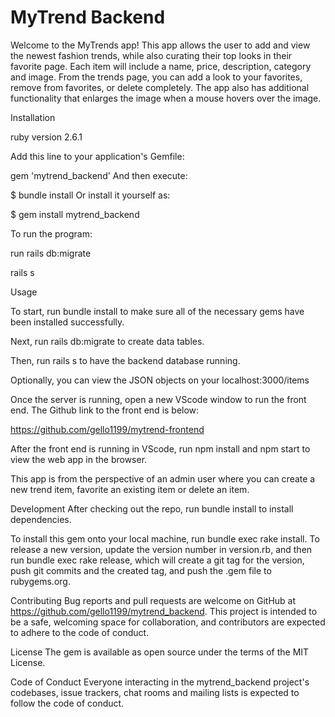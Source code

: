 # MyTrend Backend

Welcome to the MyTrends app! This app allows the user to add and view the newest fashion trends, while also curating their top looks in their favorite page. Each item will include a name, price, description, category and image. From the trends page, you can add a look to your favorites, remove from favorites, or delete completely. The app also has additional functionality that enlarges the image when a mouse hovers over the image.

Installation

ruby version 2.6.1

Add this line to your application's Gemfile:

gem 'mytrend_backend' And then execute:

$ bundle install Or install it yourself as:

$ gem install mytrend_backend

To run the program:

run rails db:migrate

rails s

Usage

To start, run bundle install to make sure all of the necessary gems have been installed successfully.

Next, run rails db:migrate to create data tables.

Then, run rails s to have the backend database running.

Optionally, you can view the JSON objects on your localhost:3000/items

Once the server is running, open a new VScode window to run the front end. The Github link to the front end is below:

https://github.com/gello1199/mytrend-frontend

After the front end is running in VScode, run npm install and npm start to view the web app in the browser.

This app is from the perspective of an admin user where you can create a new trend item, favorite an existing item or delete an item.

Development After checking out the repo, run bundle install to install dependencies.

To install this gem onto your local machine, run bundle exec rake install. To release a new version, update the version number in version.rb, and then run bundle exec rake release, which will create a git tag for the version, push git commits and the created tag, and push the .gem file to rubygems.org.

Contributing Bug reports and pull requests are welcome on GitHub at https://github.com/gello1199/mytrend_backend. This project is intended to be a safe, welcoming space for collaboration, and contributors are expected to adhere to the code of conduct.

License The gem is available as open source under the terms of the MIT License.

Code of Conduct Everyone interacting in the mytrend_backend project's codebases, issue trackers, chat rooms and mailing lists is expected to follow the code of conduct.